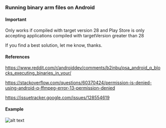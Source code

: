 ### Running binary arm files on Android


#### Important

Only works if compiled with target version 28 and Play Store is only accepting applications compiled with targetVersion greater than 28

If you find a best solution, let me know, thanks.


#### References

https://www.reddit.com/r/androiddev/comments/b2inbu/psa_android_q_blocks_executing_binaries_in_your/

https://stackoverflow.com/questions/60370424/permission-is-denied-using-android-q-ffmpeg-error-13-permission-denied

https://issuetracker.google.com/issues/128554619

#### Example

![alt text](https://github.com/funcyona/funcyona.avr/blob/main/image01.jpeg?raw=true)
